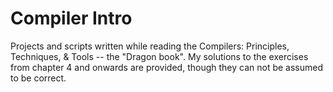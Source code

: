 # Compiler Intro
Projects and scripts written while reading the Compilers: Principles, Techniques, & Tools -- the "Dragon book".
My solutions to the exercises from chapter 4 and onwards are provided, though they can not be assumed to be correct. 
